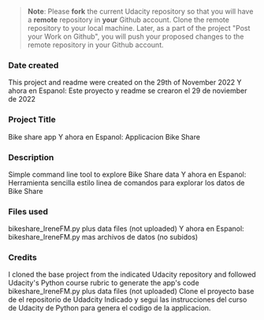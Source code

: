>**Note**: Please **fork** the current Udacity repository so that you will have a **remote** repository in **your** Github account. Clone the remote repository to your local machine. Later, as a part of the project "Post your Work on Github", you will push your proposed changes to the remote repository in your Github account.

### Date created
This project and readme were created on the 29th of November 2022
Y ahora en Espanol: 
Este proyecto y readme se crearon el 29 de noviember de 2022

### Project Title
Bike share app
Y ahora en Espanol:
Applicacion Bike Share

### Description
Simple command line tool to explore Bike Share data
Y ahora en Espanol:
Herramienta sencilla estilo linea de comandos para explorar los datos de Bike Share

### Files used
bikeshare_IreneFM.py plus data files (not uploaded)
Y ahora en Espanol:
bikeshare_IreneFM.py mas archivos de datos (no subidos)

### Credits
I cloned the base project from the indicated Udacity repository and followed Udacity's Python course rubric to generate the app's code
bikeshare_IreneFM.py plus data files (not uploaded)
Clone el proyecto base de el repositorio de Udadcity Indicado y segui las instrucciones del curso de Udacity de Python para genera el codigo de la applicacion.
